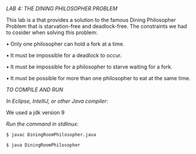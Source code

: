 *LAB 4: THE DINING PHILOSOPHER PROBLEM*

This lab is a that provides a solution to the famous Dining Philosopher Problem that is starvation-free and 
deadlock-free. The constraints we had to cosider when solving this problem:

• Only one philosopher can hold a fork at a time.

• It must be impossible for a deadlock to occur.

• It must be impossible for a philosopher to starve waiting for a fork.

• It must be possible for more than one philosopher to eat at the same time. 


*TO COMPILE AND RUN*

_In Eclipse, IntelliJ, or other Java compiler_:

We used a jdk version 9
 
_Run the command in stdlinux_: 

    $ javac DiningRoomPhilosopher.java

    $ java DiningRoomPhilosopher
